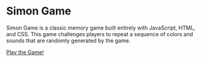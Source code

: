 # Simon Game
Simon Game is a classic memory game built entirely with JavaScript, HTML, and CSS. This game challenges players to repeat a sequence of colors and sounds that are randomly generated by the game.

[Play the Game!](https://apoorvaanurag.github.io/simon-game/)
